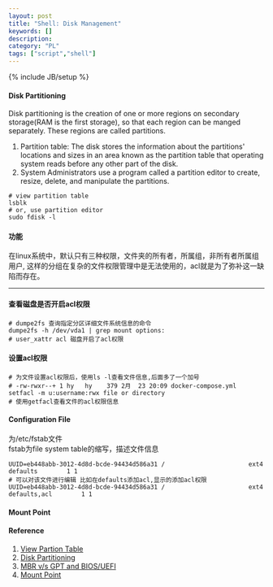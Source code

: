 ```yaml
---
layout: post
title: "Shell: Disk Management"
keywords: []
description: 
category: "PL"
tags: ["script","shell"]
---
```

{% include JB/setup %}


#### Disk Partitioning
Disk partitioning is the creation of one or more regions on secondary storage(RAM is the first
storage), so that each region can be manged separately. These regions are called partitions.
1. Partition table: The disk stores the information about the partitions' locations and sizes in an
   area known as the partition table that operating system reads before any other part of the disk.
2. System Administrators use a program called a partition editor to create, resize, delete, and
   manipulate the partitions.

```shell
# view partition table
lsblk
# or, use partition editor
sudo fdisk -l
```



#### 功能
在linux系统中，默认只有三种权限，文件夹的所有者，所属组，非所有者所属组用户,
这样的分组在复杂的文件权限管理中是无法使用的，acl就是为了弥补这一缺陷而存在。
<hr />


#### 查看磁盘是否开启acl权限
```shell
# dumpe2fs 查询指定分区详细文件系统信息的命令
dumpe2fs -h /dev/vda1 | grep mount options:
# user_xattr acl 磁盘开启了acl权限
```

#### 设置acl权限
```shell
# 为文件设置acl权限后，使用ls -l查看文件信息,后面多了一个加号
# -rw-rwxr--+ 1 hy   hy    379 2月  23 20:09 docker-compose.yml
setfacl -m u:username:rwx file or directory
# 使用getfacl查看文件的acl权限信息
```

#### Configuration File 
为/etc/fstab文件<br />
fstab为file system table的缩写，描述文件信息
```shell
UUID=eb448abb-3012-4d8d-bcde-94434d586a31 /                       ext4    defaults        1 1
# 可以对该文件进行编辑 比如在defaults添加acl,显示的添加acl权限
UUID=eb448abb-3012-4d8d-bcde-94434d586a31 /                       ext4    defaults,acl        1 1
```

#### Mount Point



#### Reference
1. [View Partion Table](https://vitux.com/4-ways-to-view-the-partition-table-in-linux/)
2. [Disk
   Partitioning](https://en.wikipedia.org/wiki/Disk_partitioning#:~:text=Disk%20partitioning%20or%20disk%20slicing,any%20file%20system%20is%20created.)
3. [MBR v/s GPT and
   BIOS/UEFI](https://wiki.manjaro.org/index.php?title=Some_basics_of_MBR_v%2Fs_GPT_and_BIOS_v%2Fs_UEFI)
4. [Mount Point](http://www.linfo.org/mount_point.html#:~:text=A%20mount%20point%20is%20a,files%20on%20a%20computer%20system.)
